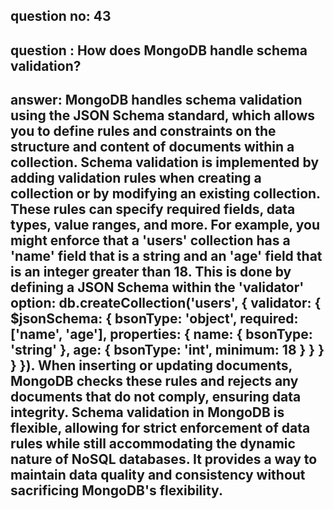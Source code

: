 
## question no: 43

## question : How does MongoDB handle schema validation?

## answer: MongoDB handles schema validation using the JSON Schema standard, which allows you to define rules and constraints on the structure and content of documents within a collection. Schema validation is implemented by adding validation rules when creating a collection or by modifying an existing collection. These rules can specify required fields, data types, value ranges, and more. For example, you might enforce that a 'users' collection has a 'name' field that is a string and an 'age' field that is an integer greater than 18. This is done by defining a JSON Schema within the 'validator' option: db.createCollection('users', { validator: { $jsonSchema: { bsonType: 'object', required: ['name', 'age'], properties: { name: { bsonType: 'string' }, age: { bsonType: 'int', minimum: 18 } } } } }). When inserting or updating documents, MongoDB checks these rules and rejects any documents that do not comply, ensuring data integrity. Schema validation in MongoDB is flexible, allowing for strict enforcement of data rules while still accommodating the dynamic nature of NoSQL databases. It provides a way to maintain data quality and consistency without sacrificing MongoDB's flexibility.
      